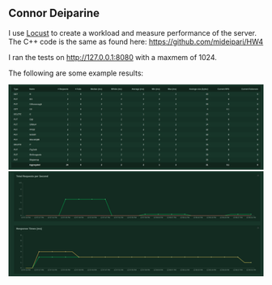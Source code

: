 ## Connor Deiparine
I use [Locust](https://locust.io/)  to create a workload and measure performance of the server. The C++ code is the same as found here: https://github.com/mideipari/HW4

I ran the tests on http://127.0.0.1:8080 with a maxmem of 1024.

The following are some example results:

![](/Requests.png) 
![](/Latencies.png) 